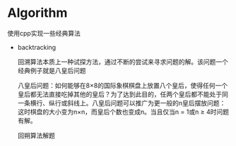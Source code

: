 # Algorithm
使用cpp实现一些经典算法

- backtracking

  回溯算法本质上一种试探方法，通过不断的尝试来寻求问题的解。该问题一个经典例子就是八皇后问题

  八皇后问题：如何能够在8×8的国际象棋棋盘上放置八个皇后，使得任何一个皇后都无法直接吃掉其他的皇后？为了达到此目的，任两个皇后都不能处于同一条横行、纵行或斜线上。八皇后问题可以推广为更一般的n皇后摆放问题：这时棋盘的大小变为n×n，而皇后个数也变成n。当且仅当n = 1或n ≥ 4时问题有解。

  回朔算法解题

  
